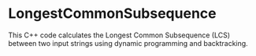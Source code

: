 # LongestCommonSubsequence
This C++ code calculates the Longest Common Subsequence (LCS) between two input strings using dynamic programming and backtracking.
